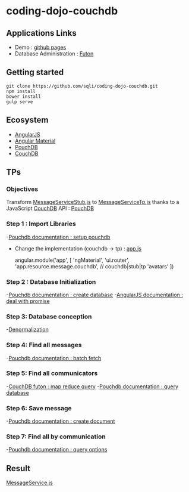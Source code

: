 # coding-dojo-couchdb

## Applications Links
- Demo : [github pages](http://sqli.github.io/coding-dojo-couchdb)
- Database Administration : [Futon](http://coding-dojo-couchdb.iriscouch.com/_utils/)

## Getting started
    git clone https://github.com/sqli/coding-dojo-couchdb.git
    npm install
    bower install
    gulp serve

## Ecosystem
- [AngularJS](https://angularjs.org/)
- [Angular Material](https://material.angularjs.org/)
- [PouchDB](http://pouchdb.com/)
- [CouchDB](http://couchdb.apache.org/)

## TPs
### Objectives
Transform [MessageServiceStub.js](https://github.com/sqli/coding-dojo-couchdb/tree/master/app/src/resource/MessageServiceStub.js)
to [MessageServiceTp.js](https://github.com/sqli/coding-dojo-couchdb/tree/master/app/src/resource/MessageServiceTp.js)
thanks to a JavaScript [CouchDB](http://couchdb.apache.org/) API : [PouchDB](http://pouchdb.com/)

### Step 1 : Import Libraries
-[Pouchdb documentation : setup pouchdb](http://pouchdb.com/guides/setup-pouchdb.html)
- Change the implementation (couchdb -> tp) : [app.js](https://github.com/sqli/coding-dojo-couchdb/tree/master/app/src/app.js)

    angular.module('app', [
        'ngMaterial',
        'ui.router',
        'app.resource.message.couchdb', // couchdb|stub|tp
        'avatars'
    ])

### Step 2 : Database Initialization
-[Pouchdb documentation : create database](http://pouchdb.com/api.html#create_database)
-[AngularJS documentation : deal with promise](https://docs.angularjs.org/api/ng/service/$q)

### Step 3: Database conception
-[Denormalization](https://highlyscalable.wordpress.com/2012/03/01/nosql-data-modeling-techniques/)

### Step 4: Find all messages
-[Pouchdb documentation : batch fetch](http://pouchdb.com/api.html#batch_fetch)

### Step 5: Find all communicators
-[CouchDB futon : map reduce query](http://coding-dojo-couchdb.iriscouch.com/_utils/database.html?message/_temp_view)
-[Pouchdb documentation : query database](http://pouchdb.com/api.html#query_database)

### Step 6: Save message
-[Pouchdb documentation : create document](http://pouchdb.com/api.html#create_document)

### Step 7: Find all by communication
-[Pouchdb documentation : query options](http://pouchdb.com/api.html#query_database)

## Result
[MessageService.js](https://github.com/sqli/coding-dojo-couchdb/tree/master/app/src/resource/MessageService.js)